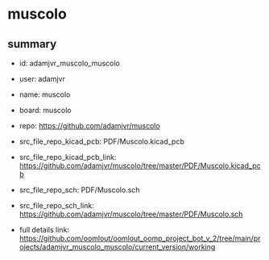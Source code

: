 # muscolo
 
## summary 
* id: adamjvr_muscolo_muscolo
* user: adamjvr
* name: muscolo
* board: muscolo
* repo: https://github.com/adamjvr/muscolo
* src_file_repo_kicad_pcb: PDF/Muscolo.kicad_pcb
* src_file_repo_kicad_pcb_link: https://github.com/adamjvr/muscolo/tree/master/PDF/Muscolo.kicad_pcb


* src_file_repo_sch: PDF/Muscolo.sch
* src_file_repo_sch_link: https://github.com/adamjvr/muscolo/tree/master/PDF/Muscolo.sch
* full details link: https://github.com/oomlout/oomlout_oomp_project_bot_v_2/tree/main/projects/adamjvr_muscolo_muscolo/current_version/working  






